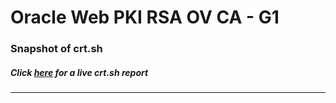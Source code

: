 # Oracle Web PKI RSA OV CA - G1
### Snapshot of crt.sh
##### Click [here](https://crt.sh/?q=70BA8967F692269B0E4008DA1254D37EA9FA02FC1AEBA7C4AAC2203DA4817965) for a live crt.sh report

---
